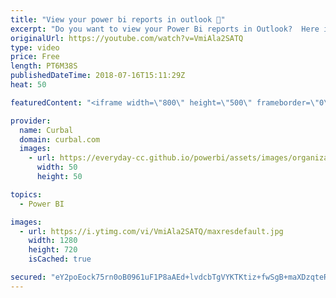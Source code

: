 ```yaml
---
title: "View your power bi reports in outlook 📨"
excerpt: "Do you want to view your Power Bi reports in Outlook?  Here is a tip I learnt from Christopher FInlan. Here is a link to his blog post: https://christopherfinlan.com/2018/06/11/use-outlook-shortcuts-to-organize-your-favorite-power-bi-reports-and-dashboards/   Looking for a download file? Go to our Download"
originalUrl: https://youtube.com/watch?v=VmiAla2SATQ
type: video
price: Free
length: PT6M38S
publishedDateTime: 2018-07-16T15:11:29Z
heat: 50

featuredContent: "<iframe width=\"800\" height=\"500\" frameborder=\"0\" src=\"https://www.youtube.com/embed/VmiAla2SATQ\" allow=\"accelerometer; autoplay; encrypted-media; gyroscope; picture-in-picture\" allowfullscreen></iframe>"

provider:
  name: Curbal
  domain: curbal.com
  images:
    - url: https://everyday-cc.github.io/powerbi/assets/images/organizations/curbal.com-50x50.jpg
      width: 50
      height: 50

topics:
  - Power BI

images:
  - url: https://i.ytimg.com/vi/VmiAla2SATQ/maxresdefault.jpg
    width: 1280
    height: 720
    isCached: true

secured: "eY2poEock75rn0oB0961uF1P8aAEd+lvdcbTgVYKTKtiz+fwSgB+maXDzqteRPJlLO8QTHCAGV/LoFkMG18OAVmS+PJtf843RjcNFRJKNeAasnuOrDtN0EHpCbyE0B06+PndWM7xrLbQQDulM53j+Idc7YjrqGesJuVheLFctWjEYw8GihrLgPo6lea7AhMX8MrXg5ocWDiiEqBA9LRhIpW0YUxUox/zVPEueYAI3r0Kb/K40N9HK5sOs19JfwEBusjEVTBD73k9oKkjkZcc3kZbwxV00EiVB6Ftpj467gAt1CMzxIUUXzLTUEfVjsiIhzYAJSx9CroBTT36EHjKjMxaAosvcHnSAFmaLjMohbaR7jurYZf4vFzAhk5xTfjB/f09Q3a0sywv9dxfRPimJV8QHp1quB1IZmzWrqflD9U=;5qg2jqgqxrRNGiItjDx/0g=="
---
```


